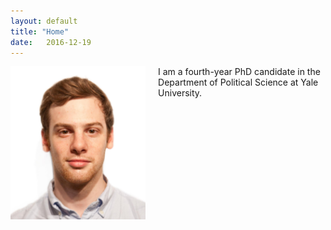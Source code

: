 ```yaml
---
layout: default
title: "Home"
date:   2016-12-19
---
```


<img style="float: left; height: 245px; margin: 0 20px 10px 0" src="/assets/baron_photo.jpg" alt="pic" />

I am a fourth-year PhD candidate in the Department of Political Science at Yale University.

